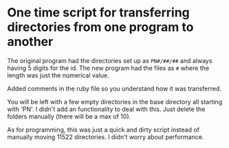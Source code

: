 # One time script for transferring directories from one program to another

The original program had the directories set up as `PN#/##/##` and always having 5 digits for the id. The new program had the files as `#` where the length was just the numerical value.

Added comments in the ruby file so you understand how it was transferred.

You will be left with a few empty directories in the base directory all starting with 'PN'. I didn't add an functionality to deal with this. Just delete the folders manually (there will be a max of 10).

As for programming, this was just a quick and dirty script instead of manually moving 11522 directories. I didn't worry about performance.
